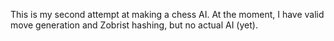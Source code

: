 This is my second attempt at making a chess AI.
At the moment, I have valid move generation and Zobrist hashing, but no actual AI (yet).